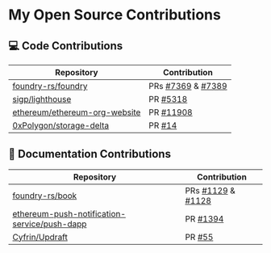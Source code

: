# My Open Source Contributions

## 💻 Code Contributions

| Repository                                                                        | Contribution                                                                                                            |
| --------------------------------------------------------------------------------- | ----------------------------------------------------------------------------------------------------------------------- |
| [foundry-rs/foundry](https://github.com/foundry-rs/foundry)                       | PRs [#7369](https://github.com/foundry-rs/foundry/pull/7369) & [#7389](https://github.com/foundry-rs/foundry/pull/7389) |
| [sigp/lighthouse](https://github.com/sigp/lighthouse)                             | PR [#5318](https://github.com/sigp/lighthouse/pull/5318)                                                                |
| [ethereum/ethereum-org-website](https://github.com/ethereum/ethereum-org-website) | PR [#11908](https://github.com/ethereum/ethereum-org-website/pull/11908)                                                |
| [0xPolygon/storage-delta](https://github.com/0xPolygon/storage-delta)             | PR [#14](https://github.com/0xPolygon/storage-delta/pull/14)                                                            |

## 📝 Documentation Contributions

| Repository                                                                                                      | Contribution                                                                                                      |
| --------------------------------------------------------------------------------------------------------------- | ----------------------------------------------------------------------------------------------------------------- |
| [foundry-rs/book](https://github.com/foundry-rs/book)                                                           | PRs [#1129](https://github.com/foundry-rs/book/pull/1129) & [#1128](https://github.com/foundry-rs/book/pull/1128) |
| [ethereum-push-notification-service/push-dapp](https://github.com/ethereum-push-notification-service/push-dapp) | PR [#1394](https://github.com/ethereum-push-notification-service/push-dapp/pull/1394)                             |
| [Cyfrin/Updraft](https://github.com/Cyfrin/Updraft)                                                             | PR [#55](https://github.com/Cyfrin/Updraft/pull/55)                                                               |
